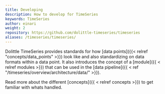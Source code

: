 ```yaml
---
title: Developing
description: How to develop for TimeSeries
keywords: TimeSeries
author: einari
weight: 2
repository: https://github.com/dolittle-timeseries/timeseries
aliases: /timeseries/timeseries/
---
```


Dolittle TimeSeries provides standards for how [data points]({{< relref "concepts/data_points" >}})
look like and also standardizing on data formats within a data point. It also introduces the concept
of a [module]({{ < relref modules >}}) that can be used in the [data pipeline]({{ < ref "/timeseries/overview/architecture/data/" >}}).

Read more about the different [concepts]({{ < relref concepts >}}) to get familiar with whats handled.
